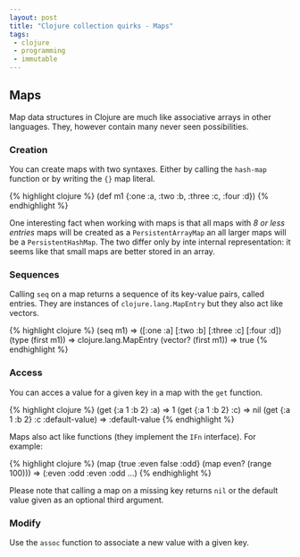 ```yaml
---
layout: post
title: "Clojure collection quirks - Maps"
tags:
 - clojure
 - programming
 - immutable
---
```


## Maps

Map data structures in Clojure are much like associative arrays in other languages. They, however contain many never seen possibilities.

### Creation 

You can create maps with two syntaxes. Either by calling the `hash-map` function or by writing the `{}` map literal.

{% highlight clojure %}
(def m1 {:one :a, :two :b, :three :c, :four :d})
{% endhighlight %}

One interesting fact when working with maps is that all maps with *8 or less entries* maps will be created as a `PersistentArrayMap` an all larger maps will be a `PersistentHashMap`. The two differ only by inte internal representation: it seems like that small maps are better stored in an array.

### Sequences

Calling `seq` on a map returns a sequence of its key-value pairs, called entries. They are instances of `clojure.lang.MapEntry` but they also act like vectors.

{% highlight clojure %}
(seq m1) 
  => ([:one :a] [:two :b] [:three :c] [:four :d])
(type (first m1)) 
  => clojure.lang.MapEntry
(vector? (first m1)) 
  => true
{% endhighlight %}

### Access

You can acces a value for a given key in a map with the `get` function.

{% highlight clojure %}
(get {:a 1 :b 2} :a)
  => 1
(get {:a 1 :b 2} :c)
  => nil
(get {:a 1 :b 2} :c :default-value)
  => :default-value
{% endhighlight %}


Maps also act like functions (they implement the `IFn` interface). For example:

{% highlight clojure %}
(map {true :even false :odd} 
     (map even? 
          (range 100)))
 => (:even :odd :even :odd ...)
{% endhighlight %}

Please note that calling a map on a missing key returns `nil` or the default value given as an optional third argument.

### Modify

Use the `assoc` function to associate a new value with a given key.

